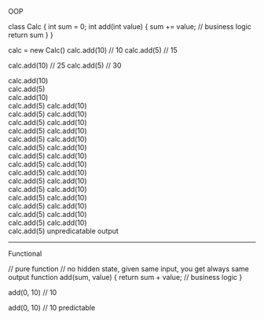 OOP

class Calc {
    int sum = 0;
    int add(int value) {
        sum += value; // business logic
        return sum
    }
}

calc = new Calc()
calc.add(10)  // 10
calc.add(5)  // 15

calc.add(10)  // 25
calc.add(5)  // 30



calc.add(10)   
calc.add(5)  
calc.add(10)   
calc.add(5)  calc.add(10)   
calc.add(5)  calc.add(10)   
calc.add(5)  calc.add(10)   
calc.add(5)  calc.add(10)   
calc.add(5)  calc.add(10)   
calc.add(5)  calc.add(10)   
calc.add(5)  calc.add(10)   
calc.add(5)  calc.add(10)   
calc.add(5)  calc.add(10)   
calc.add(5)  calc.add(10)   
calc.add(5)  calc.add(10)   
calc.add(5)  calc.add(10)   
calc.add(5)  calc.add(10)   
calc.add(5)  calc.add(10)   
calc.add(5)  calc.add(10)   
calc.add(5)  unpredicatable output

----------------------
Functional

// pure function
// no hidden state, given same input, you get always same output
function add(sum, value) {
    return sum + value; // business logic
}

add(0, 10) // 10

add(0, 10) // 10 predictable



















